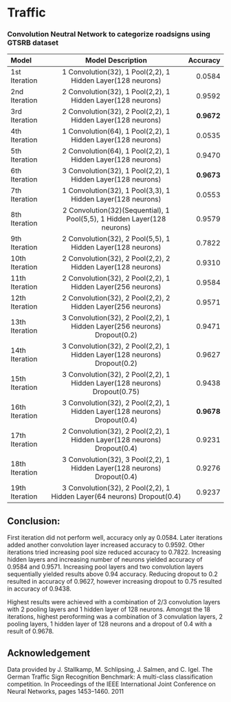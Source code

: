 # Traffic 

### Convolution Neutral Network to categorize roadsigns using GTSRB dataset

| Model       | Model Description  | Accuracy |
| :---------  |:-------------: |--------:|
| 1st Iteration   | 1 Convolution(32), 1 Pool(2,2), 1 Hidden Layer(128 neurons) |  0.0584   |
| 2nd Iteration  | 2 Convolution(32), 1 Pool(2,2), 1 Hidden Layer(128 neurons) | 0.9592   |
| 3rd Iteration  | 2 Convolution(32), 2 Pool(2,2), 1 Hidden Layer(128 neurons) | **0.9672**  |
| 4th Iteration  | 1 Convolution(64), 1 Pool(2,2), 1 Hidden Layer(128 neurons) |  0.0535   |
| 5th Iteration  | 2 Convolution(64), 1 Pool(2,2), 1 Hidden Layer(128 neurons) | 0.9470  |
| 6th Iteration  | 3 Convolution(32), 1 Pool(2,2), 1 Hidden Layer(128 neurons) |  **0.9673** |
| 7th Iteration | 1 Convolution(32), 1 Pool(3,3), 1 Hidden Layer(128 neurons) |   0.0553  |
| 8th Iteration | 2 Convolution(32)(Sequential), 1 Pool(5,5), 1 Hidden Layer(128 neurons) |  0.9579  |
| 9th Iteration | 2 Convolution(32), 2 Pool(5,5), 1 Hidden Layer(128 neurons) | 0.7822 |
| 10th Iteration | 2 Convolution(32), 2 Pool(2,2), 2 Hidden Layer(128 neurons) | 0.9310 |
| 11th Iteration | 2 Convolution(32), 2 Pool(2,2), 1 Hidden Layer(256 neurons) | 0.9584 |
| 12th Iteration | 2 Convolution(32), 2 Pool(2,2), 2 Hidden Layer(256 neurons) | 0.9571  |
| 13th Iteration  | 3 Convolution(32), 2 Pool(2,2), 1 Hidden Layer(256 neurons) Dropout(0.2) | 0.9471 |
| 14th Iteration  | 3 Convolution(32), 2 Pool(2,2), 1 Hidden Layer(128 neurons) Dropout(0.2) | 0.9627 |
| 15th Iteration  | 3 Convolution(32), 2 Pool(2,2), 1 Hidden Layer(128 neurons) Dropout(0.75) | 0.9438 |
| 16th Iteration  | 3 Convolution(32), 2 Pool(2,2), 1 Hidden Layer(128 neurons) Dropout(0.4) | **0.9678** |
| 17th Iteration  | 2 Convolution(32), 2 Pool(2,2), 1 Hidden Layer(128 neurons) Dropout(0.4) |  0.9231 |
| 18th Iteration  | 3 Convolution(32), 3 Pool(2,2), 1 Hidden Layer(128 neurons) Dropout(0.4) | 0.9276 |
| 19th Iteration  | 3 Convolution(32), 2 Pool(2,2), 1 Hidden Layer(64 neurons) Dropout(0.4) | 0.9237 |
  
    
      
        
## Conclusion: 

First iteration did not perform well, accuracy only ay 0.0584. Later iterations added another convolution layer increased accuracy to 0.9592. Other iterations tried increasing pool size reduced accuracy to 0.7822. Increasing hidden layers and increasing number of neurons yielded accuracy of 0.9584 and 0.9571. Increasing pool layers and two convolution layers sequentially yielded results above 0.94 accuracy. Reducing dropout to 0.2 resulted in accuracy of 0.9627, however increasing dropout to 0.75 resulted in accuracy of 0.9438. 

Highest results were achieved with a combination of 2/3 convolution layers with 2 pooling layers and 1 hidden layer of 128 neurons. Amongst the 18 iterations, highest peroforming was a combination of 3 convulation layers, 2 pooling layers, 1 hidden layer of 128 neurons and a dropout of 0.4 with a result of 0.9678.  




         
      
## Acknowledgement
Data provided by J. Stallkamp, M. Schlipsing, J. Salmen, and C. Igel. The German Traffic Sign Recognition Benchmark: A multi-class classification competition. In Proceedings of the IEEE International Joint Conference on Neural Networks, pages 1453–1460. 2011